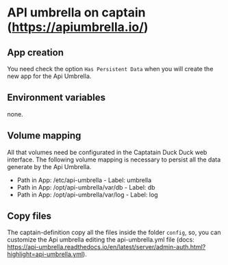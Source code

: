 # API umbrella on captain (https://apiumbrella.io/)

## App creation
You need check the option `Has Persistent Data` when you will create the new app for the Api Umbrella.

## Environment variables
none.

## Volume mapping
All that volumes need be configurated in the Captatain Duck Duck web interface. The following volume mapping is necessary to persist all the data generate by the Api Umbrella.

* Path in App: /etc/api-umbrella - Label: umbrella
* Path in App: /opt/api-umbrella/var/db - Label: db
* Path in App: /opt/api-umbrella/var/log - Label: log

## Copy files
The captain-definition copy all the files inside the folder `config`, so, you can customize the Api umbrella editing the api-umbrella.yml file (docs: https://api-umbrella.readthedocs.io/en/latest/server/admin-auth.html?highlight=api-umbrella.yml).